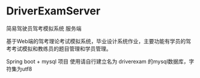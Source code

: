 # DriverExamServer
简易驾驶员驾考模拟系统 服务端

基于Web端的驾考理论考试模拟系统，毕业设计系统作业，主要功能有学员的驾考考试模拟和教练员的题目管理和学员管理。

Spring boot + mysql 项目
使用请自行建立名为 driverexam 的mysql数据库，字符集为utf8
